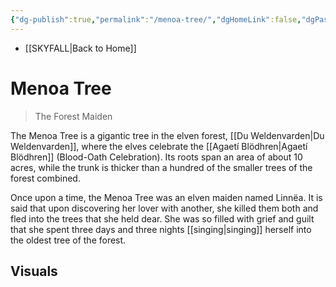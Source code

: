 ```yaml
---
{"dg-publish":true,"permalink":"/menoa-tree/","dgHomeLink":false,"dgPassFrontmatter":false}
---
```


- [[SKYFALL|Back to Home]]

# Menoa Tree
>The Forest Maiden

The Menoa Tree is a gigantic tree in the elven forest, [[Du Weldenvarden|Du Weldenvarden]], where the elves celebrate the [[Agaetí Blödhren|Agaetí Blödhren]] (Blood-Oath Celebration). Its roots span an area of about 10 acres, while the trunk is thicker than a hundred of the smaller trees of the forest combined.

Once upon a time, the Menoa Tree was an elven maiden named Linnëa. It is said that upon discovering her lover with another, she killed them both and fled into the trees that she held dear. She was so filled with grief and guilt that she spent three days and three nights [[singing|singing]] herself into the oldest tree of the forest. 

## Visuals
